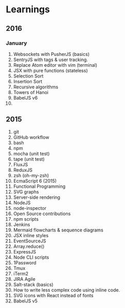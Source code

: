 # Learnings

## 2016

### January

1. Websockets with PusherJS (basics)
1. SentryJS with tags & user tracking.
1. Replace Atom editor with vim (terminal)
1. JSX with pure functions (stateless)
1. Selection Sort
1. Insertion Sort
1. Recursive algorithms
1. Towers of Hanoi
1. BabelJS v6
1. 

## 2015

1. git
1. GitHub workflow
1. bash
1. npm
1. mocha (unit test)
1. tape (unit test)
1. FluxJS
1. ReduxJS
1. zsh (oh-my-zsh)
1. EcmaScript 6 (2015)
1. Functional Programming
1. SVG graphs
1. Server-side rendering
1. NodeJS
1. node-inspector
1. Open Source contributions
1. npm scripts
1. Jenkins
1. Mermaid flowcharts & sequence diagrams
1. JSX inline styles
1. EventSourceJS
1. Array.reduce()
1. ExpressJS
1. Node CLI scripts
1. 1Password
1. Tmux
1. iTerm2
1. JIRA Agile
1. Salt-stack (basics)
1. How to write less complex code using inline code.
1. SVG icons with React instead of fonts
1. BabelJS v5

